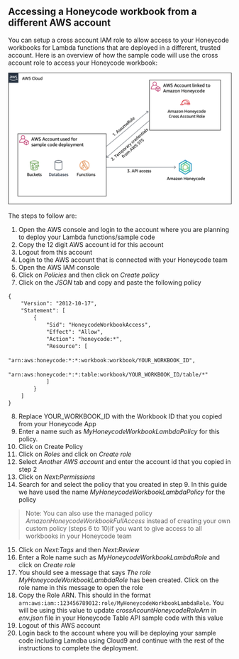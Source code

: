 ## Accessing a Honeycode workbook from a different AWS account

You can setup a cross account IAM role to allow access to your Honeycode workbooks for Lambda functions that are deployed in a different, trusted account. Here is an overview of how the sample code will use the cross account role to access your Honeycode workbook:

![Amazon Honeycode cross account access](cross-account-access.png)

The steps to follow are:

1. Open the AWS console and login to the account where you are planning to deploy your Lambda functions/sample code
2. Copy the 12 digit AWS account id for this account 
3. Logout from this account 
4. Login to the AWS account that is connected with your Honeycode team
5. Open the AWS IAM console
6. Click on *Policies* and then click on *Create policy*
7. Click on the *JSON* tab and copy and paste the following policy
```
{
    "Version": "2012-10-17",
    "Statement": [
        {
            "Sid": "HoneycodeWorkbookAccess",
            "Effect": "Allow",
            "Action": "honeycode:*",
            "Resource": [
                "arn:aws:honeycode:*:*:workbook:workbook/YOUR_WORKBOOK_ID",
                "arn:aws:honeycode:*:*:table:workbook/YOUR_WORKBOOK_ID/table/*"
            ]
        }
    ]
}
```
8. Replace YOUR_WORKBOOK_ID with the Workbook ID that you copied from your Honeycode App  
9. Enter a name such as *MyHoneycodeWorkbookLambdaPolicy* for this policy. 
10. Click on Create Policy
11. Click on *Roles* and click on *Create role*
12. Select *Another AWS account* and enter the account id that you copied in step 2
13. Click on *Next:Permissions*
14. Search for and select the policy that you created in step 9. In this guide we have used the name *MyHoneycodeWorkbookLambdaPolicy* for the policy
> Note: You can also use the managed policy *AmazonHoneycodeWorkbookFullAccess* instead of creating your own custom policy (steps 6 to 10)if you want to give access to all workbooks in your Honeycode team
15. Click on *Next:Tags* and then *Next:Review*
16. Enter a Role name such as *MyHoneycodeWorkbookLambdaRole* and click on *Create role*
17. You should see a message that says *The role MyHoneycodeWorkbookLambdaRole* has been created. Click on the role name in this message to open the role
18. Copy the Role ARN. This should in the format `arn:aws:iam::123456789012:role/MyHoneycodeWorkbookLambdaRole`. You will be using this value to update *crossAcountHoneycodeRoleArn* in *env.json* file in your Honeycode Table API sample code with this value 
19. Logout of this AWS account 
20. Login back to the account where you will be deploying your sample code including Lamdba using Cloud9 and continue with the rest of the instructions to complete the deployment.
